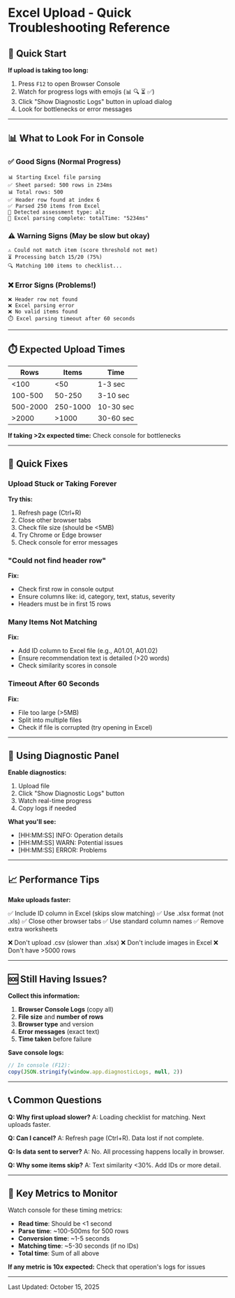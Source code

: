 # Excel Upload - Quick Troubleshooting Reference

## 🚀 Quick Start

**If upload is taking too long:**

1. Press `F12` to open Browser Console
2. Watch for progress logs with emojis (📊 🔍 ⏳ ✅)
3. Click "Show Diagnostic Logs" button in upload dialog
4. Look for bottlenecks or error messages

---

## 📊 What to Look For in Console

### ✅ Good Signs (Normal Progress)
```
📊 Starting Excel file parsing
✅ Sheet parsed: 500 rows in 234ms
📊 Total rows: 500
✅ Header row found at index 6
✅ Parsed 250 items from Excel
🎯 Detected assessment type: alz
🎉 Excel parsing complete: totalTime: "5234ms"
```

### ⚠️ Warning Signs (May be slow but okay)
```
⚠️ Could not match item (score threshold not met)
⏳ Processing batch 15/20 (75%)
🔍 Matching 100 items to checklist...
```

### ❌ Error Signs (Problems!)
```
❌ Header row not found
❌ Excel parsing error
❌ No valid items found
⏱️ Excel parsing timeout after 60 seconds
```

---

## ⏱️ Expected Upload Times

| Rows | Items | Time |
|------|-------|------|
| <100 | <50 | 1-3 sec |
| 100-500 | 50-250 | 3-10 sec |
| 500-2000 | 250-1000 | 10-30 sec |
| >2000 | >1000 | 30-60 sec |

**If taking >2x expected time:** Check console for bottlenecks

---

## 🔧 Quick Fixes

### Upload Stuck or Taking Forever

**Try this:**
1. Refresh page (Ctrl+R)
2. Close other browser tabs
3. Check file size (should be <5MB)
4. Try Chrome or Edge browser
5. Check console for error messages

### "Could not find header row"

**Fix:**
- Check first row in console output
- Ensure columns like: id, category, text, status, severity
- Headers must be in first 15 rows

### Many Items Not Matching

**Fix:**
- Add ID column to Excel file (e.g., A01.01, A01.02)
- Ensure recommendation text is detailed (>20 words)
- Check similarity scores in console

### Timeout After 60 Seconds

**Fix:**
- File too large (>5MB)
- Split into multiple files
- Check if file is corrupted (try opening in Excel)

---

## 🐛 Using Diagnostic Panel

**Enable diagnostics:**
1. Upload file
2. Click "Show Diagnostic Logs" button
3. Watch real-time progress
4. Copy logs if needed

**What you'll see:**
- [HH:MM:SS] INFO: Operation details
- [HH:MM:SS] WARN: Potential issues
- [HH:MM:SS] ERROR: Problems

---

## 📈 Performance Tips

**Make uploads faster:**

✅ Include ID column in Excel (skips slow matching)
✅ Use .xlsx format (not .xls)
✅ Close other browser tabs
✅ Use standard column names
✅ Remove extra worksheets

❌ Don't upload .csv (slower than .xlsx)
❌ Don't include images in Excel
❌ Don't have >5000 rows

---

## 🆘 Still Having Issues?

**Collect this information:**

1. **Browser Console Logs** (copy all)
2. **File size** and **number of rows**
3. **Browser type** and version
4. **Error messages** (exact text)
5. **Time taken** before failure

**Save console logs:**
```javascript
// In console (F12):
copy(JSON.stringify(window.app.diagnosticLogs, null, 2))
```

---

## 📞 Common Questions

**Q: Why first upload slower?**
A: Loading checklist for matching. Next uploads faster.

**Q: Can I cancel?**
A: Refresh page (Ctrl+R). Data lost if not complete.

**Q: Is data sent to server?**
A: No. All processing happens locally in browser.

**Q: Why some items skip?**
A: Text similarity <30%. Add IDs or more detail.

---

## 🎯 Key Metrics to Monitor

Watch console for these timing metrics:

- **Read time**: Should be <1 second
- **Parse time**: ~100-500ms for 500 rows
- **Conversion time**: ~1-5 seconds
- **Matching time**: ~5-30 seconds (if no IDs)
- **Total time**: Sum of all above

**If any metric is 10x expected:** Check that operation's logs for issues

---

Last Updated: October 15, 2025
